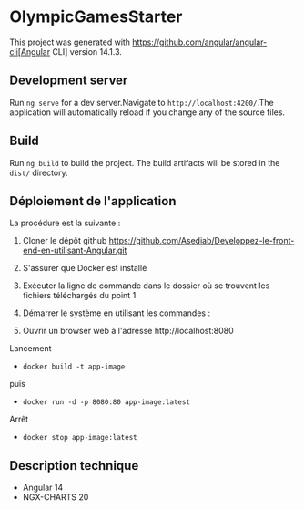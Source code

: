 # OlympicGamesStarter

This project was generated with https://github.com/angular/angular-cli[Angular CLI] version 14.1.3.

## Development server

Run `ng serve` for a dev server.Navigate to `http://localhost:4200/`.The application will automatically reload if you change any of the source files.

## Build

Run `ng build` to build the project.
The build artifacts will be stored in the `dist/` directory.

## Déploiement de l'application

La procédure est la suivante :

1) Cloner le dépôt github https://github.com/Asediab/Developpez-le-front-end-en-utilisant-Angular.git

2) S'assurer que Docker est installé

3) Exécuter la ligne de commande dans le dossier où se trouvent les fichiers téléchargés du point 1

4) Démarrer le système en utilisant les commandes :

5) Ouvrir un browser web à l'adresse http://localhost:8080

Lancement

- `docker build -t app-image`

puis

- `docker run -d -p 8080:80 app-image:latest`

Arrêt

- `docker stop app-image:latest`

## Description technique

- Angular 14
- NGX-CHARTS 20
